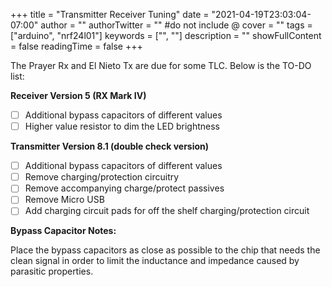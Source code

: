 +++
title = "Transmitter Receiver Tuning"
date = "2021-04-19T23:03:04-07:00"
author = ""
authorTwitter = "" #do not include @
cover = ""
tags = ["arduino", "nrf24l01"]
keywords = ["", ""]
description = ""
showFullContent = false
readingTime = false
+++

The Prayer Rx and El Nieto Tx are due for some TLC. Below is the TO-DO list:

**Receiver Version 5 (RX Mark IV)**

- [ ] Additional bypass capacitors of different values
- [ ] Higher value resistor to dim the LED brightness

**Transmitter Version 8.1 (double check version)**

- [ ] Additional bypass capacitors of different values
- [ ] Remove charging/protection circuitry
- [ ] Remove accompanying charge/protect passives
- [ ] Remove Micro USB
- [ ] Add charging circuit pads for off the shelf charging/protection circuit

**Bypass Capacitor Notes:**

Place the bypass capacitors as close as possible to the chip that needs the clean signal in order to limit the inductance and impedance caused by parasitic properties.